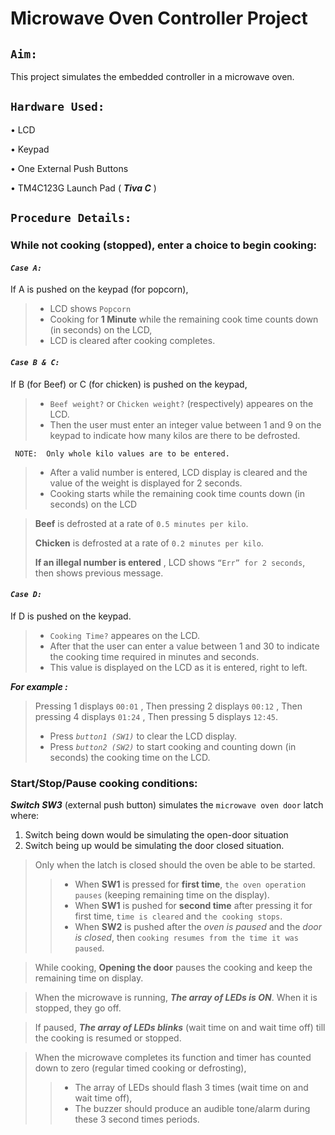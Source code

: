 # Microwave Oven Controller Project

## `Aim:`
This project simulates the embedded controller in a microwave oven.

## `Hardware Used:`
• LCD

• Keypad

• One External Push Buttons

• TM4C123G Launch Pad ( ***Tiva C*** )

## `Procedure Details:`

### While not cooking (stopped), enter a choice to begin cooking:

#### ***`Case A:`***  
If A is pushed on the keypad (for popcorn), 
> * LCD shows `Popcorn`
> * Cooking for **1 Minute** while the remaining cook time counts down (in seconds) on the LCD, 
> * LCD is cleared after cooking completes.

#### ***`Case B & C:`***  
If B (for Beef) or C (for chicken) is pushed on the keypad, 
> * `Beef weight?` or `Chicken weight?` (respectively) appeares on the LCD. 
> * Then the user must enter an integer value between 1 and 9 on the keypad to indicate how many kilos are there to be defrosted.

     NOTE:  Only whole kilo values are to be entered. 
> * After a valid number is entered, LCD display is cleared and the value of the weight is displayed for 2 seconds.
> * Cooking starts while the remaining cook time counts down (in seconds) on the LCD 

   > **Beef** is defrosted at a rate of `0.5 minutes per kilo`.
   >
   > **Chicken** is defrosted at a rate of `0.2 minutes per kilo`.
   >
   > **If an illegal number is entered** , LCD shows `“Err” for 2 seconds`, then shows previous message.
   
#### ***`Case D:`*** 
If D is pushed on the keypad.
> * `Cooking Time?` appeares on the LCD. 
>* After that the user can enter a value between 1 and 30 to indicate the cooking time required in minutes and seconds. 
>* This value is displayed on the LCD as it is entered, right to left. 

***For example :*** 
>Pressing 1 displays `00:01` , Then pressing 2 displays `00:12` , Then pressing 4 displays `01:24` , Then pressing 5 displays `12:45`. 
> * Press _`button1 (SW1)`_ to clear the LCD display.
> * Press _`button2 (SW2)`_ to start cooking and counting down (in seconds) the cooking time on the LCD.

### Start/Stop/Pause cooking conditions:

***Switch SW3*** (external push button) simulates the `microwave oven door` latch where:
1. Switch being down would be simulating the open-door situation 
2. Switch being up would be simulating the door closed situation. 

> Only when the latch is closed should the oven be able to be started.
>> * When **SW1** is pressed for **first time**, `the oven operation pauses` (keeping remaining time on the display).
>> * When **SW1** is pushed for **second time** after pressing it for first time,  `time is cleared` and `the cooking stops`.
>> * When **SW2** is pushed after the _oven is paused_ and the _door is closed_, then `cooking resumes from the time it was paused`.

> While cooking, **Opening the door** pauses the cooking and keep the remaining time on display.

> When the microwave is running, ***The array of LEDs is ON***. When it is stopped, they go off.

>If paused, ***The array of LEDs blinks*** (wait time on and wait time off) till the cooking is resumed or stopped.

> When the microwave completes its function and timer has counted down to zero (regular timed cooking or defrosting), 
>> * The array of LEDs should flash 3 times (wait time on and wait time off), 
>> * The buzzer should produce an audible tone/alarm during these 3 second times periods.
